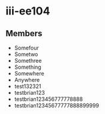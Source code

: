 # iii-ee104

## Members
* Somefour
* Sometwo
* Somethree
* Something
* Somewhere
* Anywhere
* test132321
* testbrian123
* testbrian123456777778888
* testbrian12345677777888899999



